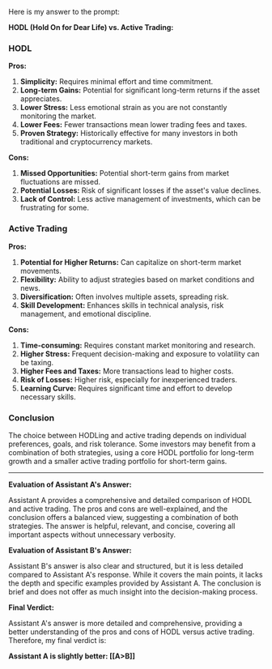 
Here is my answer to the prompt:

**HODL (Hold On for Dear Life) vs. Active Trading:**

### HODL

**Pros:**
1. **Simplicity:** Requires minimal effort and time commitment.
2. **Long-term Gains:** Potential for significant long-term returns if the asset appreciates.
3. **Lower Stress:** Less emotional strain as you are not constantly monitoring the market.
4. **Lower Fees:** Fewer transactions mean lower trading fees and taxes.
5. **Proven Strategy:** Historically effective for many investors in both traditional and cryptocurrency markets.

**Cons:**
1. **Missed Opportunities:** Potential short-term gains from market fluctuations are missed.
2. **Potential Losses:** Risk of significant losses if the asset's value declines.
3. **Lack of Control:** Less active management of investments, which can be frustrating for some.

### Active Trading

**Pros:**
1. **Potential for Higher Returns:** Can capitalize on short-term market movements.
2. **Flexibility:** Ability to adjust strategies based on market conditions and news.
3. **Diversification:** Often involves multiple assets, spreading risk.
4. **Skill Development:** Enhances skills in technical analysis, risk management, and emotional discipline.

**Cons:**
1. **Time-consuming:** Requires constant market monitoring and research.
2. **Higher Stress:** Frequent decision-making and exposure to volatility can be taxing.
3. **Higher Fees and Taxes:** More transactions lead to higher costs.
4. **Risk of Losses:** Higher risk, especially for inexperienced traders.
5. **Learning Curve:** Requires significant time and effort to develop necessary skills.

### Conclusion

The choice between HODLing and active trading depends on individual preferences, goals, and risk tolerance. Some investors may benefit from a combination of both strategies, using a core HODL portfolio for long-term growth and a smaller active trading portfolio for short-term gains.

---

**Evaluation of Assistant A's Answer:**

Assistant A provides a comprehensive and detailed comparison of HODL and active trading. The pros and cons are well-explained, and the conclusion offers a balanced view, suggesting a combination of both strategies. The answer is helpful, relevant, and concise, covering all important aspects without unnecessary verbosity.

**Evaluation of Assistant B's Answer:**

Assistant B's answer is also clear and structured, but it is less detailed compared to Assistant A's response. While it covers the main points, it lacks the depth and specific examples provided by Assistant A. The conclusion is brief and does not offer as much insight into the decision-making process.

**Final Verdict:**

Assistant A's answer is more detailed and comprehensive, providing a better understanding of the pros and cons of HODL versus active trading. Therefore, my final verdict is:

**Assistant A is slightly better: [[A>B]]**